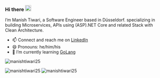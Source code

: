 
<!--
**manishtiwari25/manishtiwari25** is a ✨ _special_ ✨ repository because its `README.md` (this file) appears on your GitHub profile.

Here are some ideas to get you started:

- 🔭 I’m currently working on ...
- 🌱 I’m currently learning ...
- 👯 I’m looking to collaborate on ...
- 🤔 I’m looking for help with ...
- 💬 Ask me about ...
- 📫 How to reach me: ...
- 😄 Pronouns: ...
- ⚡ Fun fact: ...
-->
### Hi there <img src="https://media.giphy.com/media/hvRJCLFzcasrR4ia7z/giphy.gif" width="20px">

I’m Manish Tiwari, a Software Engineer based in Düsseldorf. specializing in building Microservices, APIs using (ASP).NET Core and related Stack with Clean Architecture.

- 📫 Connect and reach me on [LinkedIn](https://www.linkedin.com/in/its-manishtiwari)
- 😄 Pronouns: he/him/his
- 🌱 I’m currently learning [GoLang](https://go.dev/)

<p align="left"> <img src="https://komarev.com/ghpvc/?username=manishtiwari25" alt="manishtiwari25" /> </p>

<p align="left">  
  <img src="https://github-readme-stats.vercel.app/api?username=manishtiwari25&show_icons=true&theme=material-palenight&include_all_commits=true" alt="manishtiwari25" />
   <img src="https://github-readme-stats.vercel.app/api/top-langs/?username=manishtiwari25&layout=compact&theme=material-palenight" alt="manishtiwari25" />
 </p>


